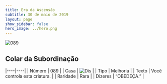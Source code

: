 ```yaml
---
title: Era da Ascensão
subtitle: 30 de maio de 2019
layout: page
show_sidebar: false
hero_image: ../hero.png
---
```


![089](https://cdn.keyforgegame.com/media/card_front/pt/435_089_F2P9VW75869Q_pt.png)

## Colar da Subordinação

|----|----|
| Número | 089 |
| Casa | ![Dis](https://archonarcana.com/images/thumb/e/e8/Dis.png/22px-Dis.png "Dis") |
| Tipo | Melhoria |
| Texto | Você controla esta criatura. |
| Raridade | Rara |
| Dizeres | “OBEDEÇA.” |
